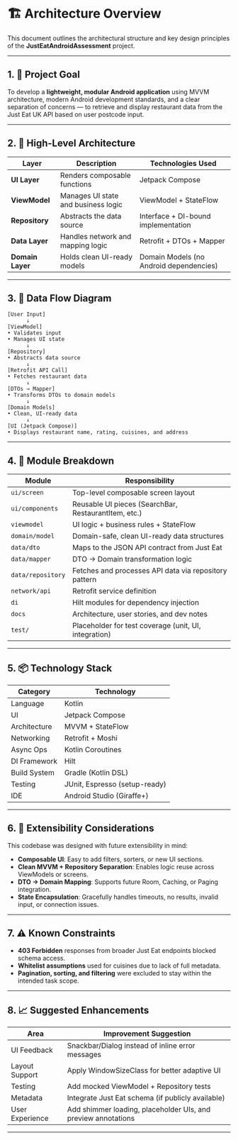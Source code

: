 # 🏗️ Architecture Overview

This document outlines the architectural structure and key design principles of the **JustEatAndroidAssessment** project.

---

## 1. 📐 Project Goal

To develop a **lightweight, modular Android application** using MVVM architecture, modern Android development standards, and a clear separation of concerns — to retrieve and display restaurant data from the Just Eat UK API based on user postcode input.

---

## 2. 🧱 High-Level Architecture

| Layer             | Description                                      | Technologies Used                      |
|------------------|--------------------------------------------------|----------------------------------------|
| **UI Layer**      | Renders composable functions                    | Jetpack Compose                        |
| **ViewModel**     | Manages UI state and business logic             | ViewModel + StateFlow                  |
| **Repository**    | Abstracts the data source                       | Interface + DI-bound implementation    |
| **Data Layer**    | Handles network and mapping logic               | Retrofit + DTOs + Mapper               |
| **Domain Layer**  | Holds clean UI-ready models                     | Domain Models (no Android dependencies)|

---

## 3. 🔄 Data Flow Diagram

```
[User Input]
      ↓
[ViewModel]  
• Validates input  
• Manages UI state  
      ↓
[Repository]  
• Abstracts data source  
      ↓
[Retrofit API Call]  
• Fetches restaurant data  
      ↓
[DTOs → Mapper]  
• Transforms DTOs to domain models  
      ↓
[Domain Models]
• Clean, UI-ready data  
      ↓
[UI (Jetpack Compose)]  
• Displays restaurant name, rating, cuisines, and address
```

---

## 4. 🧩 Module Breakdown

| Module             | Responsibility                                               |
|--------------------|-------------------------------------------------------------|
| `ui/screen`         | Top-level composable screen layout                         |
| `ui/components`     | Reusable UI pieces (SearchBar, RestaurantItem, etc.)       |
| `viewmodel`         | UI logic + business rules + StateFlow                      |
| `domain/model`      | Domain-safe, clean UI-ready data structures                |
| `data/dto`          | Maps to the JSON API contract from Just Eat                |
| `data/mapper`       | DTO → Domain transformation logic                          |
| `data/repository`   | Fetches and processes API data via repository pattern      |
| `network/api`       | Retrofit service definition                                |
| `di`                | Hilt modules for dependency injection                      |
| `docs`              | Architecture, user stories, and dev notes                  |
| `test/`             | Placeholder for test coverage (unit, UI, integration)      |

---

## 5. 📦 Technology Stack

| Category       | Technology                          |
|----------------|--------------------------------------|
| Language       | Kotlin                               |
| UI             | Jetpack Compose                      |
| Architecture   | MVVM + StateFlow                     |
| Networking     | Retrofit + Moshi                     |
| Async Ops      | Kotlin Coroutines                    |
| DI Framework   | Hilt                                 |
| Build System   | Gradle (Kotlin DSL)                  |
| Testing        | JUnit, Espresso (setup-ready)        |
| IDE            | Android Studio (Giraffe+)            |

---

## 6. 🧪 Extensibility Considerations

This codebase was designed with future extensibility in mind:

- **Composable UI**: Easy to add filters, sorters, or new UI sections.
- **Clean MVVM + Repository Separation**: Enables logic reuse across ViewModels or screens.
- **DTO → Domain Mapping**: Supports future Room, Caching, or Paging integration.
- **State Encapsulation**: Gracefully handles timeouts, no results, invalid input, or connection issues.

---

## 7. ⚠️ Known Constraints

- **403 Forbidden** responses from broader Just Eat endpoints blocked schema access.
- **Whitelist assumptions** used for cuisines due to lack of full metadata.
- **Pagination, sorting, and filtering** were excluded to stay within the intended task scope.

---

## 8. 📈 Suggested Enhancements

| Area              | Improvement Suggestion                                       |
|-------------------|---------------------------------------------------------------|
| UI Feedback        | Snackbar/Dialog instead of inline error messages             |
| Layout Support     | Apply WindowSizeClass for better adaptive UI                 |
| Testing            | Add mocked ViewModel + Repository tests                      |
| Metadata           | Integrate Just Eat schema (if publicly available)            |
| User Experience    | Add shimmer loading, placeholder UIs, and preview annotations |

---